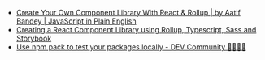 * [Create Your Own Component Library With React & Rollup | by Aatif Bandey | JavaScript in Plain English](https://javascript.plainenglish.io/tutorial-create-your-own-component-library-with-react-and-rollup-b8978d885297)
* [Creating a React Component Library using Rollup, Typescript, Sass and Storybook](https://blog.harveydelaney.com/creating-your-own-react-component-library/)
* [Use npm pack to test your packages locally - DEV Community 👩‍💻👨‍💻](https://dev.to/scooperdev/use-npm-pack-to-test-your-packages-locally-486e)

